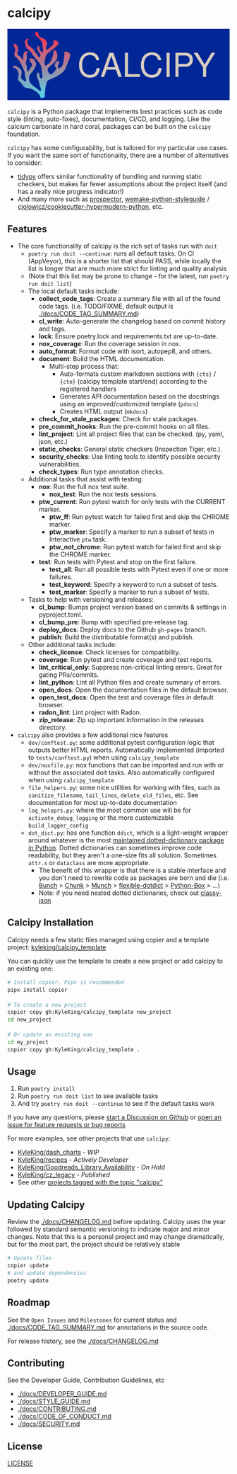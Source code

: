 # calcipy

![./calcipy-banner.svg](https://raw.githubusercontent.com/KyleKing/calcipy/main/docs/calcipy-banner.svg)

`calcipy` is a Python package that implements best practices such as code style (linting, auto-fixes), documentation, CI/CD, and logging. Like the calcium carbonate in hard coral, packages can be built on the `calcipy` foundation.

`calcipy` has some configurability, but is tailored for my particular use cases. If you want the same sort of functionality, there are a number of alternatives to consider:

- [tidypy](https://github.com/jayclassless/tidypy#features) offers similar functionality of bundling and running static checkers, but makes far fewer assumptions about the project itself (and has a really nice progress indicator!)
- And many more such as [prospector](https://github.com/PyCQA/prospector), [wemake-python-styleguide](https://github.com/wemake-services/wemake-python-styleguide) / [cjolowicz/cookiecutter-hypermodern-python](https://github.com/cjolowicz/cookiecutter-hypermodern-python), etc.

## Features

- The core functionality of calcipy is the rich set of tasks run with `doit`
    - `poetry run doit --continue`: runs all default tasks. On CI (AppVeyor), this is a shorter list that should PASS, while locally the list is longer that are much more strict for linting and quality analysis
    - (Note that this list may be prone to change - for the latest, run `poetry run doit list`)
    - The local default tasks include:
        - **collect_code_tags**: Create a summary file with all of the found code tags. (i.e. TODO/FIXME, default output is [./docs/CODE_TAG_SUMMARY.md](./docs/CODE_TAG_SUMMARY.md))
        - **cl_write**: Auto-generate the changelog based on commit history and tags.
        - **lock**: Ensure poetry.lock and requirements.txt are up-to-date.
        - **nox_coverage**: Run the coverage session in nox.
        - **auto_format**: Format code with isort, autopep8, and others.
        - **document**: Build the HTML documentation.
            - Multi-step process that:
                - Auto-formats custom markdown sections with `{cts}` / `{cte}` (calcipy template start/end) according to the registered handlers
                - Generates API documentation based on the docstrings using an improved/customized template (`pdocs`)
                - Creates HTML output (`mkdocs`)
        - **check_for_stale_packages**: Check for stale packages.
        - **pre_commit_hooks**: Run the pre-commit hooks  on all files.
        - **lint_project**: Lint all project files that can be checked. (py, yaml, json, etc.)
        - **static_checks**: General static checkers (Inspection Tiger, etc.).
        - **security_checks**: Use linting tools to identify possible security vulnerabilities.
        - **check_types**: Run type annotation checks.
    - Additional tasks that assist with testing:
        - **nox**: Run the full nox test suite.
            - **nox_test**: Run the nox tests sessions.
        - **ptw_current**: Run pytest watch for only tests with the CURRENT marker.
            - **ptw_ff**: Run pytest watch for failed first and skip the CHROME marker.
            - **ptw_marker**: Specify a marker to run a subset of tests in Interactive `ptw` task.
            - **ptw_not_chrome**: Run pytest watch for failed first and skip the CHROME marker.
        - **test**: Run tests with Pytest and stop on the first failure.
            - **test_all**: Run all possible tests with Pytest even if one or more failures.
            - **test_keyword**: Specify a keyword to run a subset of tests.
            - **test_marker**: Specify a marker to run a subset of tests.
    - Tasks to help with versioning and releases:
        - **cl_bump**: Bumps project version based on commits & settings in pyproject.toml.
        - **cl_bump_pre**: Bump with specified pre-release tag.
        - **deploy_docs**: Deploy docs to the Github `gh-pages` branch.
        - **publish**: Build the distributable format(s) and publish.
    - Other additional tasks include:
        - **check_license**: Check licenses for compatibility.
        - **coverage**: Run pytest and create coverage and test reports.
        - **lint_critical_only**: Suppress non-critical linting errors. Great for gating PRs/commits.
        - **lint_python**: Lint all Python files and create summary of errors.
        - **open_docs**: Open the documentation files in the default browser.
        - **open_test_docs**: Open the test and coverage files in default browser.
        - **radon_lint**: Lint project with Radon.
        - **zip_release**: Zip up important information in the releases directory.
- `calcipy` also provides a few additional nice features
    - `dev/conftest.py`: some additional pytest configuration logic that outputs better HTML reports. Automatically implemented (imported to `tests/conftest.py`) when using `calcipy_template`
    - `dev/noxfile.py`: nox functions that can be imported and run with or without the associated doit tasks. Also automatically configured when using `calcipy_template`
    - `file_helpers.py`: some nice utilities for working with files, such as `sanitize_filename`, `tail_lines`, `delete_old_files`, etc. See documentation for most up-to-date documentation
    - `log_heleprs.py`: where the most common use will be for `activate_debug_logging` or the more customizable `build_logger_config`
    - `dot_dict.py`: has one function `ddict`, which is a light-weight wrapper around whatever is the most [maintained dotted-dictionary package in Python](https://pypi.org/search/?q=dot+accessible+dictionary&o=). Dotted dictionaries can sometimes improve code readability, but they aren't a one-size fits all solution. Sometimes `attr.s` or `dataclass` are more appropriate.
        - The benefit of this wrapper is that there is a stable interface and you don't need to rewrite code as packages are born and die (i.e. [Bunch](https://pypi.org/project/bunch/) > [Chunk](https://pypi.org/project/chunk/) > [Munch](https://pypi.org/project/munch/) > [flexible-dotdict](https://pypi.org/project/flexible-dotdict/) > [Python-Box](https://pypi.org/project/python-box/) > ...)
        - Note: if you need nested dotted dictionaries, check out [classy-json](https://pypi.org/project/classy-json/)

## Calcipy Installation

Calcipy needs a few static files managed using copier and a template project: [kyleking/calcipy_template](https://github.com/KyleKing/calcipy_template/)

You can quickly use the template to create a new project or add calcipy to an existing one:

```sh
# Install copier. Pipx is recommended
pipx install copier

# To create a new project
copier copy gh:KyleKing/calcipy_template new_project
cd new_project

# Or update an existing one
cd my_project
copier copy gh:KyleKing/calcipy_template .
```

## Usage

1. Run `poetry install`
2. Run `poetry run doit list` to see available tasks
3. And try `poetry run doit --continue` to see if the default tasks work

If you have any questions, please [start a Discussion on Github](https://github.com/KyleKing/calcipy/discussions/) or [open an issue for feature requests or bug reports](https://github.com/KyleKing/calcipy/issues/)

For more examples, see other projects that use `calcipy`:

- [KyleKing/dash_charts](https://github.com/KyleKing/dash_charts) - *WIP*
- [KyleKing/recipes](https://github.com/KyleKing/recipes) - *Actively Developer*
- [KyleKing/Goodreads_Library_Availability](https://github.com/KyleKing/Goodreads_Library_Availability) - *On Hold*
- [KyleKing/cz_legacy](https://github.com/KyleKing/cz_legacy) - *Published*
- See other [projects tagged with the topic "calcipy"](https://github.com/topics/calcipy)

## Updating Calcipy

Review the [./docs/CHANGELOG.md](./docs/CHANGELOG.md) before updating. Calcipy uses the year followed by standard semantic versioning to indicate major and minor changes. Note that this is a personal project and may change dramatically, but for the most part, the project should be relatively stable

```sh
# Update files
copier update
# and update dependencies
poetry update
```

## Roadmap

See the `Open Issues` and `Milestones` for current status and [./docs/CODE_TAG_SUMMARY.md](./docs/CODE_TAG_SUMMARY.md) for annotations in the source code.

For release history, see the [./docs/CHANGELOG.md](./docs/CHANGELOG.md)

## Contributing

See the Developer Guide, Contribution Guidelines, etc

- [./docs/DEVELOPER_GUIDE.md](./docs/DEVELOPER_GUIDE.md)
- [./docs/STYLE_GUIDE.md](./docs/STYLE_GUIDE.md)
- [./docs/CONTRIBUTING.md](./docs/CONTRIBUTING.md)
- [./docs/CODE_OF_CONDUCT.md](./docs/CODE_OF_CONDUCT.md)
- [./docs/SECURITY.md](./docs/SECURITY.md)

## License

[LICENSE](https://github.com/KyleKing/calcipy/tree/main/LICENSE)
